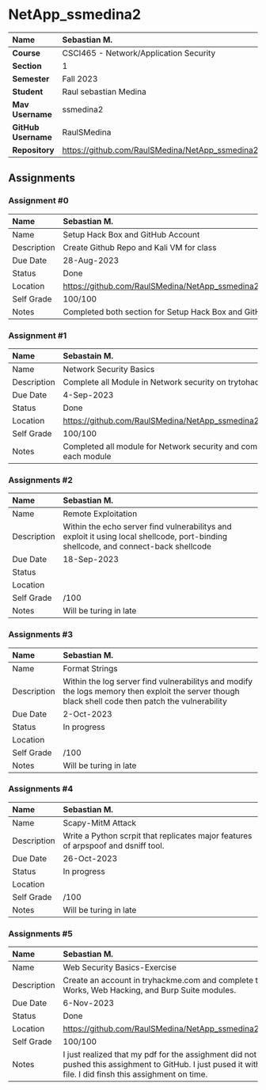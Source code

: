 # NetApp_ssmedina2

| Name | Sebastian M. |
|:---|:---|
| **Course** | CSCI465 - Network/Application Security |
| **Section** | 1 |
| **Semester** | Fall 2023 |
| **Student** | Raul sebastian Medina |
| **Mav Username**            | ssmedina2 |
| **GitHub Username**         | RaulSMedina |
| **Repository**          | https://github.com/RaulSMedina/NetApp_ssmedina2 |

## Assignments

### Assignment #0

| Name | Sebastian M. |
| :--- | :--- |
| Name | Setup Hack Box and GitHub Account |
| Description | Create Github Repo and Kali VM for class |
| Due Date | 28-Aug-2023 |
| Status | Done |
| Location | https://github.com/RaulSMedina/NetApp_ssmedina2/tree/main/helloGit |
| Self Grade | 100/100 |
| Notes | Completed both section for Setup Hack Box and GitHub Account |

### Assignment #1

| Name | Sebastain M. |
| :--- | :--- |
| Name | Network Security Basics |
| Description | Complete all Module in Network security on trytohackme |
| Due Date | 4-Sep-2023 |
| Status | Done |
| Location | https://github.com/RaulSMedina/NetApp_ssmedina2/tree/main/NetSecBasics |
| Self Grade | 100/100 |
| Notes | Completed all module for Network security and completed a summary of each module |

### Assignments #2

| Name | Sebastian M. |
| :--- | :--- |
| Name | Remote Exploitation |
| Description | Within the echo server find vulnerabilitys and exploit it using local shellcode, port-binding shellcode, and connect-back shellcode |
| Due Date | 18-Sep-2023 |
| Status |  |
| Location |  |
| Self Grade | /100 |
| Notes | Will be turing in late |

### Assignments #3

| Name | Sebastian M. |
| :--- | :--- |
| Name | Format Strings |
| Description | Within the log server find vulnerabilitys and modify the logs memory then exploit the server though black shell code then patch the vulnerability |
| Due Date | 2-Oct-2023 |
| Status | In progress |
| Location |  |
| Self Grade | /100 |
| Notes | Will be turing in late |

### Assignments #4

| Name | Sebastian M. |
| :--- | :--- |
| Name | Scapy-MitM Attack |
| Description | Write a Python scrpit that replicates major features of arpspoof and dsniff tool. |
| Due Date | 26-Oct-2023 |
| Status | In progress |
| Location |  |
| Self Grade | /100 |
| Notes | Will be turing in late |

### Assignments #5

| Name | Sebastian M. |
| :--- | :--- |
| Name | Web Security Basics-Exercise |
| Description | Create an account in tryhackme.com and complete the How the Web Works, Web Hacking, and Burp Suite modules. |
| Due Date | 6-Nov-2023 |
| Status | Done |
| Location | https://github.com/RaulSMedina/NetApp_ssmedina2/tree/main/WebBasics |
| Self Grade | 100/100 |
| Notes | I just realized that my pdf for the assighment did not get added when I pushed this assighment to GitHub. I just pused it with this updated readme file. I did finsh this assighment on time. |